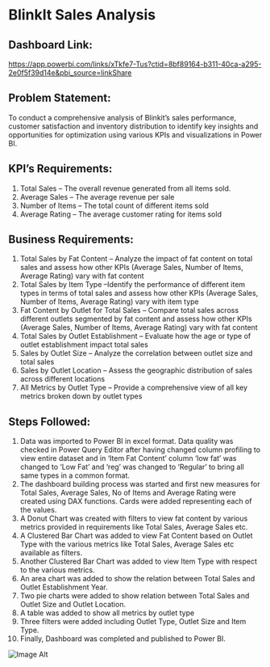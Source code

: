 # BlinkIt Sales Analysis
                                                
## Dashboard Link: 
https://app.powerbi.com/links/xTkfe7-Tus?ctid=8bf89164-b311-40ca-a295-2e0f5f39d14e&pbi_source=linkShare

## Problem Statement: 
To conduct a comprehensive analysis of Blinkit’s sales performance, customer satisfaction and inventory distribution to identify key insights and opportunities for optimization using various KPIs and visualizations in Power BI.

## KPI’s Requirements:
1.	Total Sales – The overall revenue generated from all items sold.
2.	Average Sales – The average revenue per sale
3.	Number of Items – The total count of different items sold
4.	Average Rating – The average customer rating for items sold

## Business Requirements:
1.	Total Sales by Fat Content – Analyze the impact of fat content on total sales and assess how other KPIs (Average Sales, Number of Items, Average Rating) vary with fat content
2.	Total Sales by Item Type –Identify the performance of different item types in terms of total sales and assess how other KPIs (Average Sales, Number of Items, Average Rating) vary with item type
3.	Fat Content by Outlet for Total Sales – Compare total sales across different outlets segmented by fat content and assess how other KPIs (Average Sales, Number of Items, Average Rating) vary with fat content  
4.	Total Sales by Outlet Establishment – Evaluate how the age or type of outlet establishment impact total sales
5.	Sales by Outlet Size – Analyze the correlation between outlet size and total sales
6.	Sales by Outlet Location – Assess the geographic distribution of sales across different locations
7.	All Metrics by Outlet Type – Provide a comprehensive view of all key metrics broken down by outlet types

## Steps Followed:
1.	Data was imported to Power BI in excel format. Data quality was checked in Power Query Editor after having changed column profiling to view entire dataset and in ‘Item Fat Content’ column ‘low fat’ was changed to ‘Low Fat’ and ‘reg’ was changed to ‘Regular’ to bring all same types in a common format.
2.	The dashboard building process was started and first new measures for Total Sales, Average Sales, No of Items and Average Rating were created using DAX functions. Cards were added representing each of the values.
3.	A Donut Chart was created with filters to view fat content by various metrics provided in requirements like Total Sales, Average Sales etc.
4.	A Clustered Bar Chart was added to view Fat Content based on Outlet Type with the various metrics like Total Sales, Average Sales etc available as filters.
5.	Another Clustered Bar Chart was added to view Item Type with respect to the various metrics.
6.	An area chart was added to show the relation between Total Sales and Outlet Establishment Year.
7.	Two pie charts were added to show relation between Total Sales and Outlet Size and Outlet Location.
8.	A table was added to show all metrics by outlet type
9.	Three filters were added including Outlet Type, Outlet Size and Item Type.
10.	Finally, Dashboard was completed and published to Power BI.

![Image Alt]()    
                            

